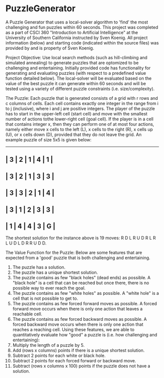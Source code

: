 # PuzzleGenerator
A Puzzle Generator that uses a local-solver algorithm to 'find' the most challenging and fun puzzles within 60 seconds. This project was completed as a part of CSCI 360 "Introduction to Artificial Intelligence" at the University of Southern California instructed by Sven Koenig. All project information (below) and starting code (indicated within the source files) was provided by and is property of Sven Koenig.

Project Objective:
Use local search methods (such as hill-climbing and simulated annealing) to generate puzzles that are optomized to be challenging and entertaining. Initially provided code has functionality for generating and evaluating puzzles (with respect to a predefined value function detailed below). The local-solver will be evaluated based on the value of the best puzzle it can generate within 60 seconds and will be tested using a variety of different puzzle constraints (i.e. size/complexity).

The Puzzle:
Each puzzle that is generated consists of a grid with r rows and c columns of cells. Each cell contains exactly one integer in the range from i to j (inclusive), where i and j are positive integers. The player of the puzzle has to start in the upper-left cell (start cell) and move with the smallest number of actions tothe lower-right cell (goal cell). If the player is in a cell that contains integer x, then they can perform one of at most four actions, namely either move x cells to the left (L), x cells to the right (R), x cells up (U), or x cells down (D), provided that they do not leave the grid. An example puzzle of size 5x5 is given below:

---------------------
| 3 | 2 | 1 | 4 | 1 |
---------------------
| 3 | 2 | 1 | 3 | 3 |
---------------------
| 3 | 3 | 2 | 1 | 4 |
---------------------
| 3 | 1 | 2 | 3 | 3 |
---------------------
| 1 | 4 | 4 | 3 | G |
---------------------

The shortest solution for the instance above is 19 moves: R D L R U D R L R L U D L D R R U D D.


The Value Function for the Puzzle:
Below are some features that are expected from a 'good' puzzle that is both challenging and entertaining.
1) The puzzle has a solution.
2) The puzzle has a unique shortest solution.
3) The puzzle contains as few "black holes" (dead ends) as possible. A "black hole" is a cell that can be reached but once there, there is no possible way to ever reach the goal.
4) The puzzle contains as few "white holes" as possible. A "white hole" is a cell that is not possible to get to.
5) The puzzle contains as few forced forward moves as possible. A forced forward move occurs when there is only one action that leaves a reachable cell.
6) The puzzle contains as few forced backward moves as possible. A forced backward move occurs when there is only one action that reaches a reaching cell.
Using these features, we are able to quantitatively evaluate how "good" a puzzle is (i.e. how challenging and entertaining):
1) Multiply the length of a puzzle by 5.
2) Add (rows x columns) points if there is a unique shortest solution.
3) Subtract 2 points for each white or black hole.
4) Subtract 2 points for each forced forward or backward move.
5) Subtract (rows x columns x 100) points if the puzzle does not have a solution.

